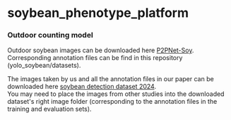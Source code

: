# soybean_phenotype_platform

### Outdoor counting model 

Outdoor soybean images can be downloaded here [P2PNet-Soy](https://github.com/UTokyo-FieldPhenomics-Lab/P2PNet-Soy?tab=readme-ov-file).    
Corresponding annotation files can be find in this repository (yolo_soybean/datasets).    

The images taken by us and all the annotation files in our paper can be downloaded here [soybean detection dataset 2024]().   
You may need to place the images from other studies into the downloaded dataset's right image folder (corresponding to the annotation files in the training and evaluation sets).

